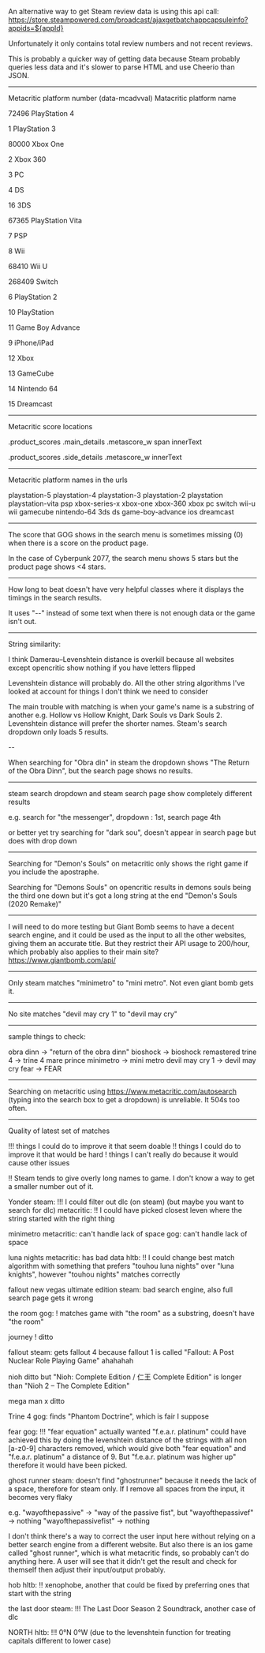 An alternative way to get Steam review data is using this api call: https://store.steampowered.com/broadcast/ajaxgetbatchappcapsuleinfo?appids=${appId}

Unfortunately it only contains total review numbers and not recent reviews.

This is probably a quicker way of getting data because Steam probably queries less data and it's slower to parse HTML and use Cheerio than JSON.

---

Metacritic platform number (data-mcadvval)
Matacritic platform name

72496
PlayStation 4

1
PlayStation 3

80000
Xbox One

2
Xbox 360

3
PC

4
DS

16
3DS

67365
PlayStation Vita

7
PSP

8
Wii

68410
Wii U

268409
Switch

6
PlayStation 2

10
PlayStation

11
Game Boy Advance

9
iPhone/iPad

12
Xbox

13
GameCube

14
Nintendo 64

15
Dreamcast

---

Metacritic score locations

.product_scores
    .main_details
        .metascore_w
            span
                innerText

.product_scores
    .side_details
        .metascore_w
            innerText

---

Metacritic platform names in the urls

playstation-5
playstation-4
playstation-3
playstation-2
playstation
playstation-vita
psp
xbox-series-x
xbox-one
xbox-360
xbox
pc
switch
wii-u
wii
gamecube
nintendo-64
3ds
ds
game-boy-advance
ios
dreamcast

---

The score that GOG shows in the search menu is sometimes missing (0) when there is a score on the product page.

In the case of Cyberpunk 2077, the search menu shows 5 stars but the product page shows <4 stars.

---

How long to beat doesn't have very helpful classes where it displays the timings in the search results.

It uses "--" instead of some text when there is not enough data or the game isn't out.

---

String similarity:

I think Damerau–Levenshtein distance is overkill because all websites except opencritic show nothing if you have letters flipped

Levenshtein distance will probably do. All the other string algorithms I've looked at account for things I don't think we need to consider

The main trouble with matching is when your game's name is a substring of another e.g. Hollow vs Hollow Knight, Dark Souls vs Dark Souls 2. Levenshtein distance will prefer the shorter names.
Steam's search dropdown only loads 5 results.

--

When searching for "Obra din" in steam the dropdown shows "The Return of the Obra Dinn", but the search page shows no results.

---

steam search dropdown and steam search page show completely different results

e.g. search for "the messenger", dropdown : 1st, search page 4th

or better yet try searching for "dark sou", doesn't appear in search page but does with drop down

---

Searching for "Demon's Souls" on metacritic only shows the right game if you include the apostraphe.

Searching for "Demons Souls" on opencritic results in demons souls being the third one down but it's got a long string at the end "Demon's Souls (2020 Remake)"

---

I will need to do more testing but Giant Bomb seems to have a decent search engine, and it could be used as the input to all the other websites, giving them an accurate title. But they restrict their API usage to 200/hour, which probably also applies to their main site? https://www.giantbomb.com/api/

---

Only steam matches "minimetro" to "mini metro". Not even giant bomb gets it.

---

No site matches "devil may cry 1" to "devil may cry"

---

sample things to check:

obra dinn       -> "return of the obra dinn"
bioshock        -> bioshock remastered
trine 4         -> trine 4 mare prince
minimetro       -> mini metro
devil may cry 1 -> devil may cry
fear            -> FEAR

---

Searching on metacritic using https://www.metacritic.com/autosearch (typing into the search box to get a dropdown) is unreliable. It 504s too often.

---

Quality of latest set of matches

!!! things I could do to improve it that seem doable
!!  things I could do to improve it that would be hard
!   things I can't really do because it would cause other issues

!! Steam tends to give overly long names to game. I don't know a way to get a smaller number out of it.

Yonder
steam: !!! I could filter out dlc (on steam) (but maybe you want to search for dlc)
metacritic: !! I could have picked closest leven where the string started with the right thing

minimetro
metacritic: can't handle lack of space
gog: can't handle lack of space

luna nights
metacritic: has bad data
hltb: !! I could change best match algorithm with something that prefers "touhou luna nights" over "luna knights", however "touhou nights" matches correctly

fallout new vegas ultimate edition
steam: bad search engine, also full search page gets it wrong

the room
gog: ! matches game with "the room" as a substring, doesn't have "the room"

journey
! ditto

fallout
steam: gets fallout 4 because fallout 1 is called "Fallout: A Post Nuclear Role Playing Game" ahahahah

nioh
ditto but "Nioh: Complete Edition / 仁王 Complete Edition" is longer than "Nioh 2 – The Complete Edition"

mega man x
ditto

Trine 4
gog: finds "Phantom Doctrine", which is fair I suppose

fear
gog: !!! "fear equation" actually wanted "f.e.a.r. platinum" could have achieved this by doing the levenshtein distance of the strings with all non [a-z0-9] characters removed, which would give both "fear equation" and "f.e.a.r. platinum" a distance of 9. But "f.e.a.r. platinum was higher up" therefore it would have been picked.

ghost runner
steam: doesn't find "ghostrunner" because it needs the lack of a space, therefore for steam only. If I remove all spaces from the input, it becomes very flaky

e.g. "wayofthepassive" -> "way of the passive fist", but
     "wayofthepassivef" -> nothing
     "wayofthepassivefist" -> nothing

I don't think there's a way to correct the user input here without relying on a better search engine from a different website. But also there is an ios game called "ghost runner", which is what metacritic finds, so probably can't do anything here. A user will see that it didn't get the result and check for themself then adjust their input/output probably.

hob
hltb: !! xenophobe, another that could be fixed by preferring ones that start with the string

the last door
steam: !!! The Last Door Season 2 Soundtrack, another case of dlc

NORTH
hltb: !!! 0°N 0°W (due to the levenshtein function for treating capitals different to lower case)
